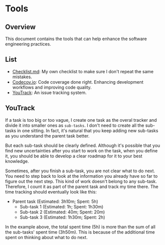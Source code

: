 # Tools

## Overview

This document contains the tools that can help enhance the software engineering practices.

## List

- [Checklist.md](Checklist.md): My own checklist to make sure I don't repeat the same mistakes.
- [Codecov.io](https://codecov.io/): Code coverage done right. Enhancing development workflows and improving code quality.
- [YouTrack](https://www.jetbrains.com/youtrack/): An issue tracking system.

## YouTrack

If a task is too big or too vague, I create one task as the overal tracker and divide it into smaller ones as `sub-tasks`. I don't need to create all the sub-tasks in one sitting. In fact, it's natural that you keep adding new sub-tasks as you understand the parent task better.

But each sub-task should be clearly defined. Although it's possible that you find new uncertainties after you start to work on the task, when you define it, you should be able to develop a clear roadmap for it to your best knowledge.

Sometimes, after you finish a sub-task, you are not clear what to do next. You need to step back to look at the information you already have so far to figure out the next step. This kind of work doesn't belong to any sub-task. Therefore, I count it as part of the parent task and track my time there. The time tracking should eventually look like this:

- Parent task (Estimated: 3h10m; Spent: 5h)
  - Sub-task 1 (Estimated: 1h; Spent: 1h30m)
  - Sub-task 2 (Estimated: 40m; Spent: 20m)
  - Sub-task 3 (Estimated: 1h30m; Spent: 2h)

In the example above, the total spent time (5h) is more than the sum of all the sub-tasks' spent time (3h50m). This is because of the additional time spent on thinking about what to do next.
